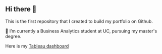## Hi there 👋
This is the first repository that I created to build my portfolio on Github.

 🔭 I’m currently a Business Analytics student at UC, pursuing my master's degree.
 
 Here is my [Tableau dashboard](public.tableau.com/app/profile/bruceli517)
 
<!--
**BruceLi517/BruceLi517** is a ✨ _special_ ✨ repository because its `README.md` (this file) appears on your GitHub profile.

Here are some ideas to get you started:

- 🔭 I’m currently working on ...
- 🌱 I’m currently learning ...
- 👯 I’m looking to collaborate on ...
- 🤔 I’m looking for help with ...
- 💬 Ask me about ...
- 📫 How to reach me: ...
- 😄 Pronouns: ...
- ⚡ Fun fact: ...
-->

